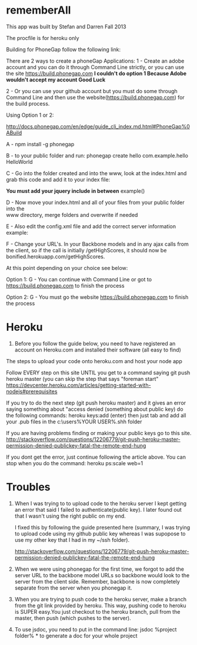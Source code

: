 rememberAll
===========

This app was built by Stefan and Darren Fall 2013


The procfile is for heroku only





Building for PhoneGap follow the following link:

There are 2 ways to create a phoneGap Applications:
1 - Create an adobe account and you can do it through Command Line strictly, or you can 
use the site https://build.phonegap.com
****I couldn't do option 1 Because Adobe wouldn't accept my account Good Luck****

2 - Or you can use your github account but you must do some through Command Line and then use the 
website(https://build.phonegap.com) for the build process.

Using Option 1 or 2:

http://docs.phonegap.com/en/edge/guide_cli_index.md.html#PhoneGap%0ABuild

A - npm install -g phonegap

B - to your public folder and run:
    phonegap create hello com.example.hello HelloWorld

C - Go into the folder created and into the www, look at the index.html and grab this
    code and add it to your
    index file:
   <script type="text/javascript" src="phonegap.js"></script>
   <script type="text/javascript" src="js/index.js"></script>
   ****You must add your jquery include in between**** 
   example(<script src="lib/jquery-1.10.2.js"></script>)
   <script type="text/javascript">
        app.initialize();
   </script>

D - Now move your index.html  and all of your files from your public folder into the      
    www directory, merge folders and overwrite if needed

E -  Also edit the config.xml file and add the correct server information
     example:
     <access origin="http://bonified.herokuapp.com" />
     <access origin="http://bonified.herokuapp.com/*" />
     <access origin="*" />

F -  Change your URL's. In your Backbone models and in any ajax calls from the client, 
     so if the call is initially /getHighScores, it should now be 
     bonified.herokuapp.com/getHighScores.

At this point depending on your choice see below:

Option 1:
G -  You can continue with Command Line or got to https://build.phonegap.com to finish 
     the process

Option 2:
G -  You must go the website https://build.phonegap.com to finish the process






Heroku
======

1. Before you follow the guide below, you need to have registered an 
   account on Heroku.com and installed their software (all easy to 
   find)


The steps to upload your code onto heroku.com and host your node app

Follow EVERY step on this site UNTIL you get to a command saying git push heroku master (you can skip the step that says "foreman start"
https://devcenter.heroku.com/articles/getting-started-with-nodejs#prerequisites

If you try to do the next step (git push heroku master) and it gives an error saying something about "access denied (something about public key)
do the following commands:
heroku keys:add (enter)
then just tab and add all your .pub files in the c:\users\%YOUR USER%\.shh folder

If you are having problems finding or making your public keys go to this site.
http://stackoverflow.com/questions/12206779/git-push-heroku-master-permission-denied-publickey-fatal-the-remote-end-hung

If you dont get the error, just continue following the article above. You can stop when you do the command:
   heroku ps:scale web=1




Troubles
========

1. When I was trying to to upload code to the heroku server I kept
    getting an error that said I failed to authenticate(public key).
    I later found out that I wasn't using the right public on my end.

    I fixed this by following the guide presented here (summary, I was trying to upload code using my github public key whereas I was supopose to use my other key that I had in my ~/ssh folder).

    http://stackoverflow.com/questions/12206779/git-push-heroku-master-permission-denied-publickey-fatal-the-remote-end-hung

2. When we were using phonegap for the first time, we forgot to add 
    the server URL to the backbone model URLs so backbone would look
    to the server from the client side. Remember, backbone is now completely separate from the server when you phonegap it.

3. When you are trying to push code to the heroku server, make a
    branch from the git link provided by heroku. This way, pushing code to heroku is SUPER easy.You just checkout to the heroku branch, pull from the master, then push (which pushes to the server).

4. To use jsdoc, you need to put in the command line:
    jsdoc %project folder% *
    to generate a doc for your whole project








